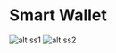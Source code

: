 # Smart Wallet 

![alt ss1](https://raw.githubusercontent.com/arisupriatna14/smart-wallet/master/screenshoot/Screen%20Shot%202019-05-19%20at%2012.28.22.png)
![alt ss2](https://raw.githubusercontent.com/arisupriatna14/smart-wallet/master/screenshoot/Screen%20Shot%202019-05-19%20at%2012.22.43.png)
